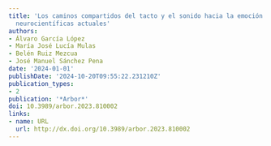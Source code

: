 ```yaml
---
title: 'Los caminos compartidos del tacto y el sonido hacia la emoción: Evidencias
  neurocientíficas actuales'
authors:
- Álvaro García López
- María José Lucía Mulas
- Belén Ruiz Mezcua
- José Manuel Sánchez Pena
date: '2024-01-01'
publishDate: '2024-10-20T09:55:22.231210Z'
publication_types:
- 2
publication: '*Arbor*'
doi: 10.3989/arbor.2023.810002
links:
- name: URL
  url: http://dx.doi.org/10.3989/arbor.2023.810002
---
```

